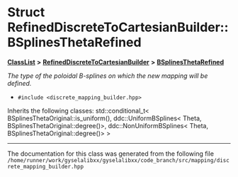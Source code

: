 

# Struct RefinedDiscreteToCartesianBuilder::BSplinesThetaRefined



[**ClassList**](annotated.md) **>** [**RefinedDiscreteToCartesianBuilder**](classRefinedDiscreteToCartesianBuilder.md) **>** [**BSplinesThetaRefined**](structRefinedDiscreteToCartesianBuilder_1_1BSplinesThetaRefined.md)



_The type of the poloidal B-splines on which the new mapping will be defined._ 

* `#include <discrete_mapping_builder.hpp>`



Inherits the following classes: std::conditional_t< BSplinesThetaOriginal::is_uniform(), ddc::UniformBSplines< Theta, BSplinesThetaOriginal::degree()>, ddc::NonUniformBSplines< Theta, BSplinesThetaOriginal::degree()> >































































------------------------------
The documentation for this class was generated from the following file `/home/runner/work/gyselalibxx/gyselalibxx/code_branch/src/mapping/discrete_mapping_builder.hpp`

